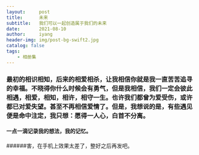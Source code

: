 ```yaml
---
layout:     post
title:      未来
subtitle:   我们可以一起创造属于我们的未来
date:       2021-08-10
author:     iyang
header-img: img/post-bg-swift2.jpg
catalog: false
tags:
    - 相册集
---
```


### 最初的相识相知，后来的相爱相杀，让我相信你就是我一直苦苦追寻的幸福。不晓得你什么时候会有勇气，但是我相信，我们一定会彼此相遇，相爱，相知，相许，相守一生。也许我们都曾为爱受伤，或许都已对爱失望。甚至不再相信爱情了。但是，我想说的是，有些遇见便是命中注定，我只想：愿得一人心，白首不分离。


#### 一点一滴记录我的想法，我的记忆。
<!-- [点我](/future/index.html) -->


######害，在手机上效果太差了，整好之后再发吧。
